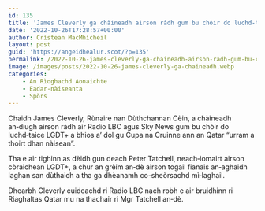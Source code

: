 ```yaml
---
id: 135
title: 'James Cleverly ga chàineadh airson ràdh gum bu chòir do luchd‑taice ball‑coise LGDT+ urram a thoirt do chultar Qatar'
date: '2022-10-26T17:28:57+00:00'
author: Crìstean MacMhìcheil
layout: post
guid: 'https://angeidhealur.scot/?p=135'
permalink: /2022-10-26-james-cleverly-ga-chaineadh-airson-radh-gum-bu-choir-do-luchd%e2%80%91taice-ball%e2%80%91coise-lgdt-urram-a-thoirt-do-chultar-qatar/
image: /images/posts/2022-10-26-james-cleverly-ga-chaineadh.webp
categories:
    - An Rìoghachd Aonaichte
    - Eadar-nàiseanta
    - Spòrs
---
```


Chaidh James Cleverly, Rùnaire nan Dùthchannan Cèin, a chàineadh an‑diugh airson ràdh air Radio LBC agus Sky News gum bu chòir do luchd‑taice LGDT+ a bhios a’ dol gu Cupa na Cruinne ann an Qatar “urram a thoirt dhan nàisean”.

Tha e air tighinn as dèidh gun deach Peter Tatchell, neach‑iomairt airson còraichean LGDT+, a chur an grèim an‑dè airson togail fianais an‑aghaidh laghan san dùthaich a tha ga dhèanamh co-sheòrsachd mì‑laghail.

Dhearbh Cleverly cuideachd ri Radio LBC nach robh e air bruidhinn ri Riaghaltas Qatar mu na thachair ri Mgr Tatchell an‑dè.
